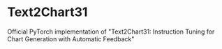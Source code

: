 # Text2Chart31
Official PyTorch implementation of "Text2Chart31: Instruction Tuning for Chart Generation with Automatic Feedback"
